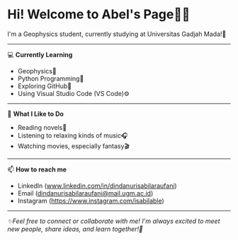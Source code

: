 # Hi! Welcome to Abel's Page🙌🌸

I'm a Geophysics student, currently studying at Universitas Gadjah Mada!🤗

---

💻 **Currently Learning**
- Geophysics🌋
- Python Programming🐍
- Exploring GitHub🐙
- Using Visual Studio Code (VS Code)⚙️

---

🚀 **What I Like to Do**
- Reading novels📖
- Listening to relaxing kinds of music🎧
- Watching movies, especially fantasy🎬

---

📫 **How to reach me**
- LinkedIn (www.linkedin.com/in/dindanurisabilaraufani)
- Email (dindanurisabilaraufani@mail.ugm.ac.id)
- Instagram (https://www.instagram.com/isabilable)

---

*✨Feel free to connect or collaborate with me! I'm always excited to meet new people, share ideas, and learn together!🤝*






